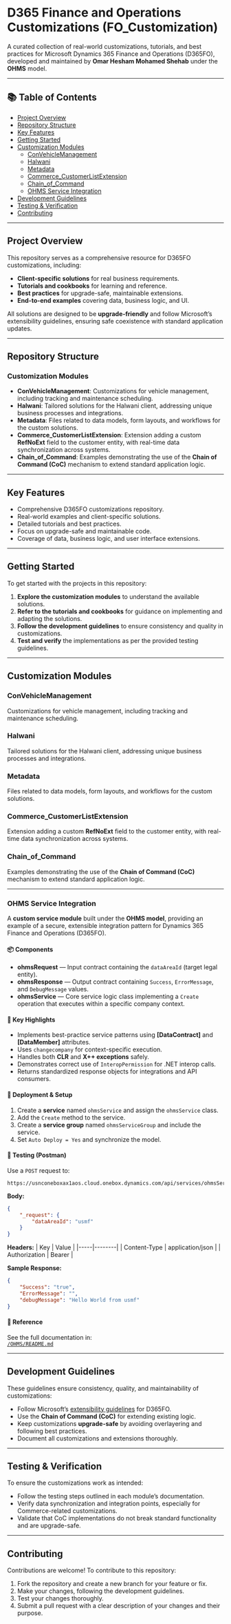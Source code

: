 # D365 Finance and Operations Customizations (FO_Customization)

A curated collection of real-world customizations, tutorials, and best practices for Microsoft Dynamics 365 Finance and Operations (D365FO), developed and maintained by **Omar Hesham Mohamed Shehab** under the **OHMS** model.

---

## 📚 Table of Contents

- [Project Overview](#project-overview)
- [Repository Structure](#repository-structure)
- [Key Features](#key-features)
- [Getting Started](#getting-started)
- [Customization Modules](#customization-modules)
  - [ConVehicleManagement](#convehiclemanagement)
  - [Halwani](#halwani)
  - [Metadata](#metadata)
  - [Commerce_CustomerListExtension](#commerce_customerlistextension)
  - [Chain_of_Command](#chain_of_command)
  - [OHMS Service Integration](#ohms-service-integration)
- [Development Guidelines](#development-guidelines)
- [Testing & Verification](#testing--verification)
- [Contributing](#contributing)


---

## Project Overview

This repository serves as a comprehensive resource for D365FO customizations, including:

- **Client-specific solutions** for real business requirements.
- **Tutorials and cookbooks** for learning and reference.
- **Best practices** for upgrade-safe, maintainable extensions.
- **End-to-end examples** covering data, business logic, and UI.

All solutions are designed to be **upgrade-friendly** and follow Microsoft’s extensibility guidelines, ensuring safe coexistence with standard application updates.

---

## Repository Structure

### Customization Modules
- **ConVehicleManagement**: Customizations for vehicle management, including tracking and maintenance scheduling.
- **Halwani**: Tailored solutions for the Halwani client, addressing unique business processes and integrations.
- **Metadata**: Files related to data models, form layouts, and workflows for the custom solutions.
- **Commerce_CustomerListExtension**: Extension adding a custom **RefNoExt** field to the customer entity, with real-time data synchronization across systems.
- **Chain_of_Command**: Examples demonstrating the use of the **Chain of Command (CoC)** mechanism to extend standard application logic.

---

## Key Features

- Comprehensive D365FO customizations repository.
- Real-world examples and client-specific solutions.
- Detailed tutorials and best practices.
- Focus on upgrade-safe and maintainable code.
- Coverage of data, business logic, and user interface extensions.

---

## Getting Started

To get started with the projects in this repository:

1. **Explore the customization modules** to understand the available solutions.
2. **Refer to the tutorials and cookbooks** for guidance on implementing and adapting the solutions.
3. **Follow the development guidelines** to ensure consistency and quality in customizations.
4. **Test and verify** the implementations as per the provided testing guidelines.

---

## Customization Modules

### ConVehicleManagement
Customizations for vehicle management, including tracking and maintenance scheduling.

### Halwani
Tailored solutions for the Halwani client, addressing unique business processes and integrations.

### Metadata
Files related to data models, form layouts, and workflows for the custom solutions.

### Commerce_CustomerListExtension
Extension adding a custom **RefNoExt** field to the customer entity, with real-time data synchronization across systems.

### Chain_of_Command
Examples demonstrating the use of the **Chain of Command (CoC)** mechanism to extend standard application logic.

---

### OHMS Service Integration

A **custom service module** built under the **OHMS model**, providing an example of a secure, extensible integration pattern for Dynamics 365 Finance and Operations (D365FO).

#### 📦 Components
- **ohmsRequest** — Input contract containing the `dataAreaId` (target legal entity).  
- **ohmsResponse** — Output contract containing `Success`, `ErrorMessage`, and `DebugMessage` values.  
- **ohmsService** — Core service logic class implementing a `Create` operation that executes within a specific company context.

#### 🧠 Key Highlights
- Implements best-practice service patterns using **[DataContract]** and **[DataMember]** attributes.
- Uses `changecompany` for context-specific execution.
- Handles both **CLR** and **X++ exceptions** safely.
- Demonstrates correct use of `InteropPermission` for .NET interop calls.
- Returns standardized response objects for integrations and API consumers.

#### 🧰 Deployment & Setup
1. Create a **service** named `ohmsService` and assign the `ohmsService` class.  
2. Add the `Create` method to the service.  
3. Create a **service group** named `ohmsServiceGroup` and include the service.  
4. Set `Auto Deploy = Yes` and synchronize the model.

#### 🔬 Testing (Postman)
Use a `POST` request to:
```
https://usnconeboxax1aos.cloud.onebox.dynamics.com/api/services/ohmsServiceGroup/ohmsService/Create
```

**Body:**
```json
{
    "_request": {
        "dataAreaId": "usmf"
    }
}
```

**Headers:**
| Key | Value |
|-----|--------|
| Content-Type | application/json |
| Authorization | Bearer <your-access-token> |

**Sample Response:**
```json
{
    "Success": "true",
    "ErrorMessage": "",
    "debugMessage": "Hello World from usmf"
}
```

#### 📘 Reference
See the full documentation in:  
[`/OHMS/README.md`](OHMS/README.md)

---

## Development Guidelines

These guidelines ensure consistency, quality, and maintainability of customizations:

- Follow Microsoft’s [extensibility guidelines](https://docs.microsoft.com/en-us/dynamics365/fin-ops-core/dev-itpro/sysadmin/extensibility-best-practices) for D365FO.
- Use the **Chain of Command (CoC)** for extending existing logic.
- Keep customizations **upgrade-safe** by avoiding overlayering and following best practices.
- Document all customizations and extensions thoroughly.

---

## Testing & Verification

To ensure the customizations work as intended:

- Follow the testing steps outlined in each module’s documentation.
- Verify data synchronization and integration points, especially for Commerce-related customizations.
- Validate that CoC implementations do not break standard functionality and are upgrade-safe.

---

## Contributing

Contributions are welcome! To contribute to this repository:

1. Fork the repository and create a new branch for your feature or fix.
2. Make your changes, following the development guidelines.
3. Test your changes thoroughly.
4. Submit a pull request with a clear description of your changes and their purpose.


